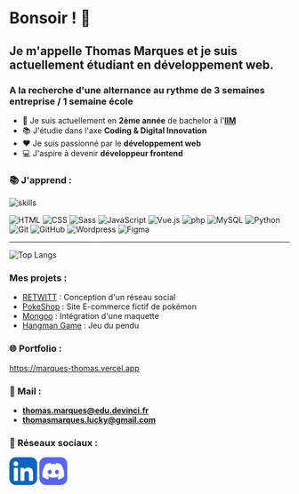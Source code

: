 # Bonsoir ! 👋

## Je m'appelle **Thomas Marques** et je suis actuellement étudiant en développement web.
### A la recherche d'une alternance au rythme de 3 semaines entreprise / 1 semaine école

* 🏫 Je suis actuellement en **2ème année** de bachelor à l'[**IIM**](https://iim.fr)
* 📚 J'étudie dans l'axe **Coding & Digital Innovation**
* ❤️ Je suis passionné par le **développement web**
* 💻 J'aspire à devenir **développeur frontend**


### 📚 J'apprend :
![skills](https://skillicons.dev/icons?i=js,html,css,wasm)

<div align="left">
  <img width="50" src="https://user-images.githubusercontent.com/25181517/192158954-f88b5814-d510-4564-b285-dff7d6400dad.png" alt="HTML" title="HTML"/>
  <img width="50" src="https://user-images.githubusercontent.com/25181517/183898674-75a4a1b1-f960-4ea9-abcb-637170a00a75.png" alt="CSS" title="CSS"/>
  <img width="50" src="https://user-images.githubusercontent.com/25181517/192158956-48192682-23d5-4bfc-9dfb-6511ade346bc.png" alt="Sass" title="Sass"/>
  <img width="50" src="https://user-images.githubusercontent.com/25181517/117447155-6a868a00-af3d-11eb-9cfe-245df15c9f3f.png" alt="JavaScript" title="JavaScript"/>
  <img width="50" src="https://user-images.githubusercontent.com/25181517/117448124-a2da9800-af3e-11eb-85d2-bd1b69b65603.png" alt="Vue.js" title="Vue.js"/>
  <img width="50" src="https://user-images.githubusercontent.com/25181517/183570228-6a040b9f-3ddf-47a2-a201-743121dac664.png" alt="php" title="php"/>
  <img width="50" src="https://user-images.githubusercontent.com/25181517/183896128-ec99105a-ec1a-4d85-b08b-1aa1620b2046.png" alt="MySQL" title="MySQL"/>
  <img width="50" src="https://user-images.githubusercontent.com/25181517/183423507-c056a6f9-1ba8-4312-a350-19bcbc5a8697.png" alt="Python" title="Python"/>
  <img width="50" src="https://user-images.githubusercontent.com/25181517/192108372-f71d70ac-7ae6-4c0d-8395-51d8870c2ef0.png" alt="Git" title="Git"/>
  <img width="50" src="https://user-images.githubusercontent.com/25181517/192108374-8da61ba1-99ec-41d7-80b8-fb2f7c0a4948.png" alt="GitHub" title="GitHub"/>
  <img width="50" src="https://user-images.githubusercontent.com/25181517/192158957-b1256181-356c-46a3-beb9-487af08a6266.png" alt="Wordpress" title="Wordpress"/>
  <img width="50" src="https://user-images.githubusercontent.com/25181517/189715289-df3ee512-6eca-463f-a0f4-c10d94a06b2f.png" alt="Figma" title="Figma"/>
</div>
<hr>

![Top Langs](https://github-readme-stats.vercel.app/api/top-langs/?username=MarquesThomasCoding&theme=dark&hide_border=true)

### Mes projets :
* [RETWITT](../../../retwitt-project) : Conception d'un réseau social
* [PokeShop](../../../ecommerce-pokemon) : Site E-commerce fictif de pokémon
* [Mongoo](../../../Rendu-Integration) : Intégration d'une maquette
* [Hangman Game](../../../hangman-game) : Jeu du pendu

### 🌐 Portfolio :
https://marques-thomas.vercel.app

### 📧 Mail :
* **thomas.marques@edu.devinci.fr**
* **thomasmarques.lucky@gmail.com**

### 🔗 Réseaux sociaux :

<a href="https://linkedin.com/in/marquesthomas"><img src="./logos/LinkedIn.svg" alt="LinkedIn" width="50"></a>
<a href="https://discord.bio/thomluck"><img src="./logos/Discord.svg" alt="Discord" width="50"></a>
